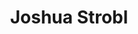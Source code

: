 ---
avatar: /images/people/josh.jpg
avatar_small: /images/people/josh_small.jpg
bio: null
homepage: null
instagram: null
linkedin: null
title: Joshua Strobl
twitter: null
type: guest
username: josh
youtube: null
---